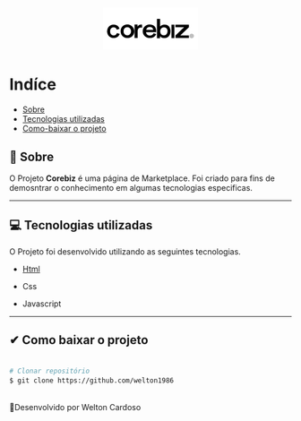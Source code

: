
<h1 align ="center"> 
    <img src='image/logo_corebiz.png'>
</h1>

# Indíce
- [Sobre](#-sobre)
- [Tecnologias utilizadas](#-Tecnologias-utilizadas)
- [Como-baixar o projeto](#-Como-baixar-o-projeto)


## 📝 Sobre

O Projeto **Corebiz** é uma página de Marketplace. Foi criado para fins de demosntrar o conhecimento em algumas tecnologias especificas.

---

## 💻 Tecnologias utilizadas

O Projeto foi desenvolvido utilizando as seguintes tecnologias.

- [Html](https://welton1986.github.io/TesteFrontendCorebiz/)

- Css
- Javascript

---

## ✔ Como baixar o projeto


```bash

# Clonar repositório
$ git clone https://github.com/welton1986



```

🚀Desenvolvido por Welton Cardoso




